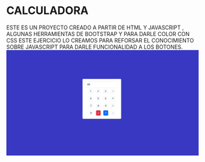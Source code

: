 # CALCULADORA
ESTE ES UN PROYECTO CREADO A PARTIR DE HTML Y JAVASCRIPT , ALGUNAS HERRAMIENTAS DE BOOTSTRAP Y PARA DARLE COLOR CON CSS
ESTE EJERCICIO LO CREAMOS PARA REFORSAR EL CONOCIMIENTO SOBRE JAVASCRIPT PARA DARLE FUNCIONALIDAD A LOS BOTONES.
![demo](/assets/image-1.png)
